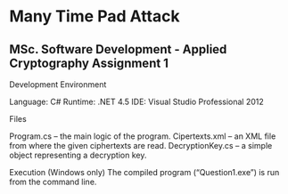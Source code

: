 # Many Time Pad Attack

## MSc. Software Development - Applied Cryptography Assignment 1

Development Environment

Language: C#
Runtime: .NET 4.5
IDE: Visual Studio Professional 2012

Files

Program.cs – the main logic of the program.
Cipertexts.xml – an XML file from where the given ciphertexts are read.
DecryptionKey.cs – a simple object representing a decryption key.

Execution (Windows only)
The compiled program (“Question1.exe”) is run from the command line.
